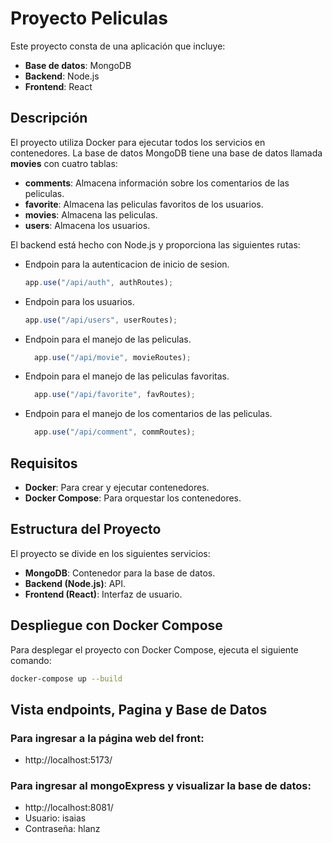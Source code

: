 # Proyecto Peliculas

Este proyecto consta de una aplicación que incluye:
- **Base de datos**: MongoDB
- **Backend**: Node.js
- **Frontend**: React

## Descripción

El proyecto utiliza Docker para ejecutar todos los servicios en contenedores. La base de datos MongoDB tiene una base de datos llamada **movies** con cuatro tablas:

- **comments**: Almacena información sobre los comentarios de las peliculas.
- **favorite**: Almacena las peliculas favoritos de los usuarios.
- **movies**: Almacena las peliculas.
- **users**: Almacena los usuarios.

El backend está hecho con Node.js y proporciona las siguientes rutas:


- Endpoin para la autenticacion de inicio de sesion.
  ```js
  app.use("/api/auth", authRoutes);
  ```

- Endpoin para los usuarios.
    ```js
    app.use("/api/users", userRoutes);
    ``` 
- Endpoin para el manejo de las peliculas.
  ```js
    app.use("/api/movie", movieRoutes);
  ```
- Endpoin para el manejo de las peliculas favoritas.
  ```js
    app.use("/api/favorite", favRoutes);
  ```
- Endpoin para el manejo de los comentarios de las peliculas.
  ```js
    app.use("/api/comment", commRoutes);
  ```

## Requisitos

- **Docker**: Para crear y ejecutar contenedores.
- **Docker Compose**: Para orquestar los contenedores.

## Estructura del Proyecto

El proyecto se divide en los siguientes servicios:

- **MongoDB**: Contenedor para la base de datos.
- **Backend (Node.js)**: API.
- **Frontend (React)**: Interfaz de usuario.

## Despliegue con Docker Compose

Para desplegar el proyecto con Docker Compose, ejecuta el siguiente comando:

```bash
docker-compose up --build
```
## Vista endpoints, Pagina y Base de Datos

### Para ingresar a la página web del front:
- http://localhost:5173/

### Para ingresar al mongoExpress y visualizar la base de datos: 
- http://localhost:8081/
- Usuario: isaias
- Contraseña: hlanz

